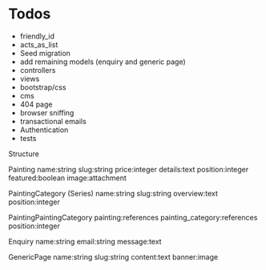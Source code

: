 # Todos

- friendly_id
- acts_as_list
- Seed migration
- add remaining models (enquiry and generic page)
- controllers
- views
- bootstrap/css
- cms
- 404 page
- browser sniffing
- transactional emails
- Authentication
- tests

Structure

Painting 
name:string
slug:string
price:integer
details:text
position:integer
featured:boolean
image:attachment

PaintingCategory (Series)
name:string
slug:string
overview:text
position:integer

PaintingPaintingCategory
painting:references
painting_category:references
position:integer

Enquiry
name:string
email:string
message:text

GenericPage
name:string
slug:string
content:text
banner:image
